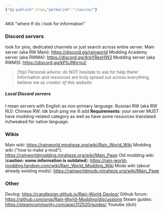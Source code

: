 ```yaml
---
{"dg-publish":true,"permalink":"/source/"}
---
```


AKA "where tf do i look for information"

### Discord servers
look for pins, dedicated channels or just search across entire server.
Main server (aka RW Main): https://discord.gg/rainworld
Modding Academy server (aka RWMA): https://discord.gg/4rqYRexHW3
Modding server (aka RWMS): https://discord.gg/kPGJNhrnu2

> [!tip] Personal advice: do NOT hesitate to ask for help there!
> Information and resources are truly spread out across everything, believe me as _creator of this website_.
##### Local Discord servers
I mean servers with English as non-primary language.
Russian RW (aka RW RU):
Chinese RW:
idk bruh ping me ill add
**Requirements**: your server MUST have modding-related category as well as have some resources translated in/tweaked for native language. 

### Wikis
Main wiki: https://rainworld.miraheze.org/wiki/Rain_World_Wiki
Modding wiki ("how to make a mod"): https://rainworldmodding.miraheze.org/wiki/Main_Page
Old modding wiki (**caution: some information is outdated**): https://rain-world-modding.fandom.com/wiki/Rain_World_Modding_Wiki
Mods wiki (about already existing mods): https://rainworldmods.miraheze.org/wiki/Main_Page

### Other
Devlog: https://candlesign.github.io/Rain-World-Devlog/
Github forum: https://github.com/orgs/Rain-World-Modding/discussions
Steam guides: https://steamcommunity.com/app/312520/guides/
Youtube (duh)
